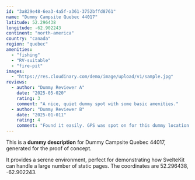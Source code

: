 ```yaml
---
id: "3a829e48-6ea3-4a5f-a361-3752bffd8761"
name: "Dummy Campsite Quebec 44017"
latitude: 52.296438
longitude: -62.902243
continent: "north-america"
country: "canada"
region: "quebec"
amenities:
  - "fishing"
  - "RV-suitable"
  - "fire-pit"
images:
  - "https://res.cloudinary.com/demo/image/upload/v1/sample.jpg"
reviews:
  - author: "Dummy Reviewer A"
    date: "2025-05-020"
    rating: 3
    comment: "A nice, quiet dummy spot with some basic amenities."
  - author: "Dummy Reviewer B"
    date: "2025-01-011"
    rating: 4
    comment: "Found it easily. GPS was spot on for this dummy location."
---
```


This is a **dummy description** for Dummy Campsite Quebec 44017, generated for the proof of concept.

It provides a serene environment, perfect for demonstrating how SvelteKit can handle a large number of static pages. The coordinates are 52.296438, -62.902243.
